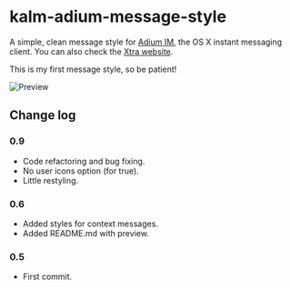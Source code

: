kalm-adium-message-style
========================

A simple, clean message style for [Adium IM](http://adium.im/), the OS X instant messaging client. You can also check the [Xtra website](http://adiumxtras.com/index.php?a=xtras&xtra_id=8410).

This is my first message style, so be patient!

![Preview](http://i.imgur.com/YK8nsno.png)


## Change log

### 0.9
* Code refactoring and bug fixing.
* No user icons option (for true).
* Little restyling.

### 0.6
* Added styles for context messages.
* Added README.md with preview.

### 0.5
* First commit.
